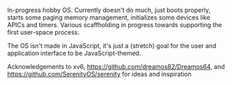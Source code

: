 In-progress hobby OS. Currently doesn't do much, just boots properly, starts some paging memory management, initializes some devices like APICs and timers. Various scaffholding in progress towards supporting the first user-space process.

The OS isn't made in JavaScript, it's just a (stretch) goal for the user and application interface to be JavaScript-themed.

Acknowledgements to xv6, https://github.com/dreamos82/Dreamos64, and https://github.com/SerenityOS/serenity for ideas and inspiration
